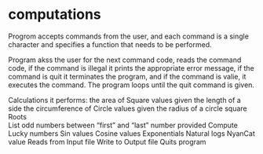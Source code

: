 # computations

Progrom accepts commands from the user, and each command is a single character and specifies a function that needs to be performed. 

Program akss the user for the next command code, reads the command code, if the command is illegal it prints the appropriate error message, if the command is quit it terminates the program, and if the command is valie, it executes the command. The program loops until the quit command is given.

Calculations it performs:
the area of Square values given the length of a side 
the circumference of Circle values  given the radius of a circle 
square Roots  
List odd numbers between “first” and “last” number provided 
Compute Lucky numbers
Sin values 
Cosine values 
Exponentials 
Natural logs 
NyanCat value 
Reads from Input file 
Write to Output file 
Quits program   
